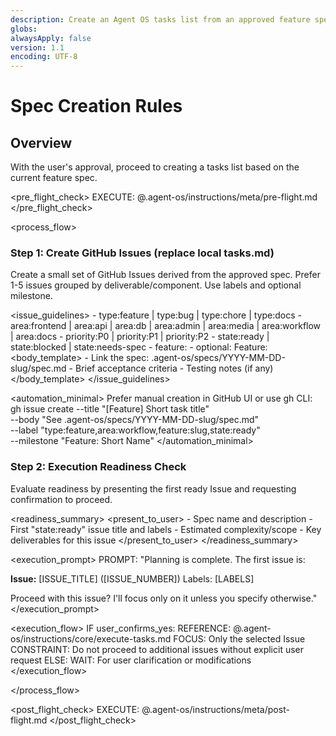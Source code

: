 ```yaml
---
description: Create an Agent OS tasks list from an approved feature spec
globs:
alwaysApply: false
version: 1.1
encoding: UTF-8
---
```


# Spec Creation Rules

## Overview

With the user's approval, proceed to creating a tasks list based on the current feature spec.

<pre_flight_check>
  EXECUTE: @.agent-os/instructions/meta/pre-flight.md
</pre_flight_check>

<process_flow>

<step number="1" subagent="gh-cli" name="create_github_issues">

### Step 1: Create GitHub Issues (replace local tasks.md)

Create a small set of GitHub Issues derived from the approved spec. Prefer 1-5 issues grouped by deliverable/component. Use labels and optional milestone.

<issue_guidelines>
  <labels>
    - type:feature | type:bug | type:chore | type:docs
    - area:frontend | area:api | area:db | area:admin | area:media | area:workflow | area:docs
    - priority:P0 | priority:P1 | priority:P2
    - state:ready | state:blocked | state:needs-spec
    - feature:<slug>
  </labels>
  <milestone>
    - optional: Feature: <Short Name>
  </milestone>
  <body_template>
    - Link the spec: .agent-os/specs/YYYY-MM-DD-slug/spec.md
    - Brief acceptance criteria
    - Testing notes (if any)
  </body_template>
</issue_guidelines>

<automation_minimal>
  Prefer manual creation in GitHub UI or use gh CLI:
  gh issue create --title "[Feature] Short task title" \
                  --body "See .agent-os/specs/YYYY-MM-DD-slug/spec.md" \
                  --label "type:feature,area:workflow,feature:slug,state:ready" \
                  --milestone "Feature: Short Name"
</automation_minimal>

</step>

<step number="2" name="execution_readiness">

### Step 2: Execution Readiness Check

Evaluate readiness by presenting the first ready Issue and requesting confirmation to proceed.

<readiness_summary>
  <present_to_user>
    - Spec name and description
    - First "state:ready" issue title and labels
    - Estimated complexity/scope
    - Key deliverables for this issue
  </present_to_user>
</readiness_summary>

<execution_prompt>
  PROMPT: "Planning is complete. The first issue is:

  **Issue:** [ISSUE_TITLE] ([ISSUE_NUMBER])
  Labels: [LABELS]

  Proceed with this issue? I'll focus only on it unless you specify otherwise."
</execution_prompt>

<execution_flow>
  IF user_confirms_yes:
    REFERENCE: @.agent-os/instructions/core/execute-tasks.md
    FOCUS: Only the selected Issue
    CONSTRAINT: Do not proceed to additional issues without explicit user request
  ELSE:
    WAIT: For user clarification or modifications
</execution_flow>

</step>

</process_flow>

<post_flight_check>
  EXECUTE: @.agent-os/instructions/meta/post-flight.md
</post_flight_check>
